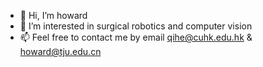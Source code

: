 - 👋 Hi, I’m howard
- 👀 I’m interested in surgical robotics and computer vision
- 📫 Feel free to contact me by email qihe@cuhk.edu.hk & howard@tju.edu.cn

<!---
howardchina/howardchina is a ✨ special ✨ repository because its `README.md` (this file) appears on your GitHub profile.
You can click the Preview link to take a look at your changes.
--->
